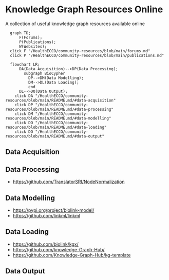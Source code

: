 # Knowledge Graph Resources Online
A collection of useful knowledge graph resources available online
```mermaid
  graph TD; 
      F(Forums);
      P(Publications);
      W(Websites);
  click F "/HealthECCO/community-resources/blob/main/forums.md"
  click P "/HealthECCO/community-resources/blob/main/publications.md"
```
```mermaid
  flowchart LR; 
      DA(Data Acquisition)-->DP(Data Processing);
        subgraph BioCypher
          DP-->DM(Data Modelling);
          DM-->DL(Data Loading);
          end
      DL-->DO(Data Output);
    click DA "/HealthECCO/community-resources/blob/main/README.md/#data-acquisition"
    click DP "/HealthECCO/community-resources/blob/main/README.md/#data-processing"
    click DM "/HealthECCO/community-resources/blob/main/README.md/#data-modelling"
    click DO "/HealthECCO/community-resources/blob/main/README.md/#data-loading"    
    click DO "/HealthECCO/community-resources/blob/main/README.md/#data-output"
```
## Data Acquisition

## Data Processing
- https://github.com/TranslatorSRI/NodeNormalization

## Data Modelling
- https://pypi.org/project/biolink-model/
- https://github.com/linkml/linkml

## Data Loading
- https://github.com/biolink/kgx/
- https://github.com/knowledge-Graph-Hub/
- https://github.com/Knowledge-Graph-Hub/kg-template

## Data Output
